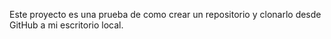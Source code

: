 Este proyecto es una prueba de como crear un repositorio y clonarlo desde GitHub
a mi escritorio local.